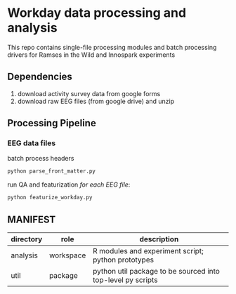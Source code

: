 # Workday data processing and analysis

This repo contains single-file processing modules and batch processing drivers for Ramses in the Wild and Innospark experiments

## Dependencies

1. download activity survey data from google forms
1. download raw EEG files (from google drive) and unzip

## Processing Pipeline

### EEG data files

batch process headers

```sh
python parse_front_matter.py
```

run QA and featurization _for each EEG file_:

```sh
python featurize_workday.py
```



## MANIFEST

| directory | role | description |
| ---- | ---- | ---- |
| analysis | workspace | R modules and experiment script; python prototypes |
| util | package | python util package to be sourced into top-level py scripts |

<!-- | preproc | pipeline | batch processing scripts to clean-up stroop 2020 data. see [README](preproc/README.md) |-->